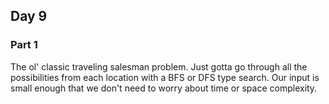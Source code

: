 ## Day 9

### Part 1

The ol' classic traveling salesman problem. Just gotta go through all the possibilities from each location with a BFS or DFS type search. Our input is small enough that we don't need to worry about time or space complexity.
